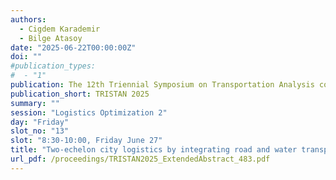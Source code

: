 ```yaml
---
authors:
  - Cigdem Karademir
  - Bilge Atasoy
date: "2025-06-22T00:00:00Z"
doi: ""
#publication_types:
#  - "1"
publication: The 12th Triennial Symposium on Transportation Analysis conference
publication_short: TRISTAN 2025
summary: ""
session: "Logistics Optimization 2"
day: "Friday"
slot_no: "13"
slot: "8:30-10:00, Friday June 27"
title: "Two-echelon city logistics by integrating road and water transport: Amsterdam case study"
url_pdf: /proceedings/TRISTAN2025_ExtendedAbstract_483.pdf
---
```

